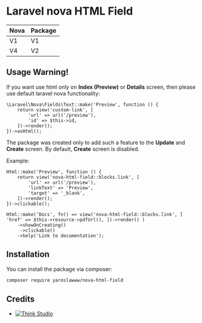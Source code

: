 # Laravel nova HTML Field

| Nova | Package |
|------|------|
| V1   | V1   |
| V4   | V2   |

## Usage Warning!

If you want use html only on **Index (Preview)** or **Details** screen, then please use default laravel nova functionality:

```injectablephp
\Laravel\Nova\Fields\Text::make('Preview', function () {
    return view('custom-link', [
        'url' => url('/preview'),
        'id' => $this->id,
    ])->render();
})->asHtml();
```

The package was created only to add such a feature to the **Update** and **Create** screen. By default, **Create** screen is disabled.

Example: 
```injectablephp
Html::make('Preview', function () {
    return view('nova-html-field::blocks.link', [
        'url' => url('/preview'),
        'linkText' => 'Preview',
        'target' => '_blank',
    ])->render();
})->clickable();
```

```injectablephp
Html::make('Docs', fn() => view('nova-html-field::blocks.link', [ 'href' => $this->resource->pdfUrl(), ])->render() )
    ->showOnCreating()
     ->clickable()
    ->help('Link to documentation');
```

## Installation

You can install the package via composer:

```bash
composer require yaroslawww/nova-html-field
```

## Credits

- [![Think Studio](https://yaroslawww.github.io/images/sponsors/packages/logo-think-studio.png)](https://think.studio/)
